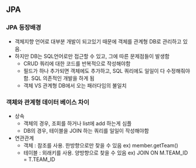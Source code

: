 ## JPA



### JPA 등장배경

- 객체지향 언어로 대부분 개발이 되고있기 때문에 객체를 관계형 DB로 관리하고 있음.
- 하지만 DB는 SQL언어로만 접근할 수 있고, 그에 따른 문제점들이 발생함
  - CRUD 쿼리에 대한 코드를 반복적으로 작성해야함
  - 필드가 하나 추가되면 객체에도 추가하고, SQL 쿼리에도 일일이 다 수정해줘야함. SQL 의존적인 개발을 하게 됨
  - 객체 VS 관계형 DB에서 오는 패러다임의 불일치



### 객체와 관계형 데이터 베이스 차이

- 상속
  - 객체의 경우, 조회를 하거나 list에 add 하는게 심플
  - DB의 경우, 테이블을 JOIN 하는 쿼리를 일일이 작성해야함
- 연관관계
  - 객체 : 참조를 사용. 한방향으로만 찾을 수 있음  ex) member.getTeam()
  - 테이블 : 외래키를 사용. 양방향으로 찾을 수 있음 ex) JOIN ON M.TEAM_ID = T.TEAM_ID